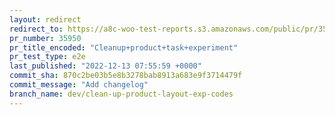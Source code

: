 ```yaml
---
layout: redirect
redirect_to: https://a8c-woo-test-reports.s3.amazonaws.com/public/pr/35950/e2e/index.html
pr_number: 35950
pr_title_encoded: "Cleanup+product+task+experiment"
pr_test_type: e2e
last_published: "2022-12-13 07:55:59 +0000"
commit_sha: 870c2be03b5e8b3278bab8913a683e9f3714479f
commit_message: "Add changelog"
branch_name: dev/clean-up-product-layout-exp-codes
---
```

